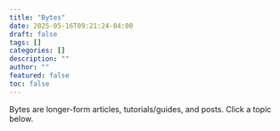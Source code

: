 ```yaml
---
title: "Bytes"
date: 2025-05-16T09:21:24-04:00
draft: false
tags: []
categories: []
description: ""
author: ""
featured: false
toc: false
---
```


Bytes are longer-form articles, tutorials/guides, and posts. Click a topic below.
